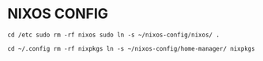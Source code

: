 # NIXOS CONFIG
``
cd /etc
sudo rm -rf nixos
sudo ln -s ~/nixos-config/nixos/ .
``

``
cd ~/.config
rm -rf nixpkgs
ln -s ~/nixos-config/home-manager/ nixpkgs
``



